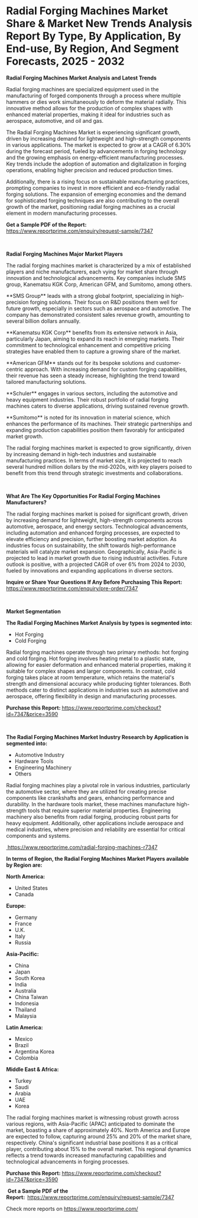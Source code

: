 <p><h1>Radial Forging Machines Market Share & Market New Trends Analysis Report By Type, By Application, By End-use, By Region, And Segment Forecasts, 2025 - 2032</h1></p><p><strong>Radial Forging Machines Market Analysis and Latest Trends</strong></p>
<p><p>Radial forging machines are specialized equipment used in the manufacturing of forged components through a process where multiple hammers or dies work simultaneously to deform the material radially. This innovative method allows for the production of complex shapes with enhanced material properties, making it ideal for industries such as aerospace, automotive, and oil and gas.</p><p>The Radial Forging Machines Market is experiencing significant growth, driven by increasing demand for lightweight and high-strength components in various applications. The market is expected to grow at a CAGR of 6.30% during the forecast period, fueled by advancements in forging technology and the growing emphasis on energy-efficient manufacturing processes. Key trends include the adoption of automation and digitalization in forging operations, enabling higher precision and reduced production times.</p><p>Additionally, there is a rising focus on sustainable manufacturing practices, prompting companies to invest in more efficient and eco-friendly radial forging solutions. The expansion of emerging economies and the demand for sophisticated forging techniques are also contributing to the overall growth of the market, positioning radial forging machines as a crucial element in modern manufacturing processes.</p></p>
<p><strong>Get a Sample PDF of the Report:&nbsp;</strong> <a href="https://www.reportprime.com/enquiry/request-sample/7347?utm_campaign=2293&utm_medium=2&utm_source=Github&utm_content=ia&utm_term=19032025&utm_id=radial-forging-machines">https://www.reportprime.com/enquiry/request-sample/7347</a></p>
<p>&nbsp;</p>
<p><strong>Radial Forging Machines Major Market Players</strong></p>
<p><p>The radial forging machines market is characterized by a mix of established players and niche manufacturers, each vying for market share through innovation and technological advancements. Key companies include SMS group, Kanematsu KGK Corp, American GFM, and Sumitomo, among others.</p><p>**SMS Group** leads with a strong global footprint, specializing in high-precision forging solutions. Their focus on R&D positions them well for future growth, especially in sectors such as aerospace and automotive. The company has demonstrated consistent sales revenue growth, amounting to several billion dollars annually.</p><p>**Kanematsu KGK Corp** benefits from its extensive network in Asia, particularly Japan, aiming to expand its reach in emerging markets. Their commitment to technological enhancement and competitive pricing strategies have enabled them to capture a growing share of the market.</p><p>**American GFM** stands out for its bespoke solutions and customer-centric approach. With increasing demand for custom forging capabilities, their revenue has seen a steady increase, highlighting the trend toward tailored manufacturing solutions.</p><p>**Schuler** engages in various sectors, including the automotive and heavy equipment industries. Their robust portfolio of radial forging machines caters to diverse applications, driving sustained revenue growth.</p><p>**Sumitomo** is noted for its innovation in material science, which enhances the performance of its machines. Their strategic partnerships and expanding production capabilities position them favorably for anticipated market growth.</p><p>The radial forging machines market is expected to grow significantly, driven by increasing demand in high-tech industries and sustainable manufacturing practices. In terms of market size, it is projected to reach several hundred million dollars by the mid-2020s, with key players poised to benefit from this trend through strategic investments and collaborations.</p></p>
<p>&nbsp;</p>
<p><strong>What Are The Key Opportunities For Radial Forging Machines Manufacturers?</strong></p>
<p><p>The radial forging machines market is poised for significant growth, driven by increasing demand for lightweight, high-strength components across automotive, aerospace, and energy sectors. Technological advancements, including automation and enhanced forging processes, are expected to elevate efficiency and precision, further boosting market adoption. As industries focus on sustainability, the shift towards high-performance materials will catalyze market expansion. Geographically, Asia-Pacific is projected to lead in market growth due to rising industrial activities. Future outlook is positive, with a projected CAGR of over 6% from 2024 to 2030, fueled by innovations and expanding applications in diverse sectors.</p></p>
<p><strong>Inquire or Share Your Questions If Any Before Purchasing This Report:</strong> <a href="https://www.reportprime.com/enquiry/pre-order/7347?utm_campaign=2293&utm_medium=2&utm_source=Github&utm_content=ia&utm_term=19032025&utm_id=radial-forging-machines">https://www.reportprime.com/enquiry/pre-order/7347</a></p>
<p>&nbsp;</p>
<p><strong>Market Segmentation</strong></p>
<p><strong>The Radial Forging Machines Market Analysis by types is segmented into:</strong></p>
<p><ul><li>Hot Forging</li><li>Cold Forging</li></ul></p>
<p><p>Radial forging machines operate through two primary methods: hot forging and cold forging. Hot forging involves heating metal to a plastic state, allowing for easier deformation and enhanced material properties, making it suitable for complex shapes and larger components. In contrast, cold forging takes place at room temperature, which retains the material's strength and dimensional accuracy while producing tighter tolerances. Both methods cater to distinct applications in industries such as automotive and aerospace, offering flexibility in design and manufacturing processes.</p></p>
<p><strong>Purchase this Report:&nbsp;</strong><a href="https://www.reportprime.com/checkout?id=7347&price=3590&utm_campaign=2293&utm_medium=2&utm_source=Github&utm_content=ia&utm_term=19032025&utm_id=radial-forging-machines">https://www.reportprime.com/checkout?id=7347&price=3590</a></p>
<p>&nbsp;</p>
<p><strong>The Radial Forging Machines Market Industry Research by Application is segmented into:</strong></p>
<p><ul><li>Automotive Industry</li><li>Hardware Tools</li><li>Engineering Machinery</li><li>Others</li></ul></p>
<p><p>Radial forging machines play a pivotal role in various industries, particularly the automotive sector, where they are utilized for creating precise components like crankshafts and gears, enhancing performance and durability. In the hardware tools market, these machines manufacture high-strength tools that require superior material properties. Engineering machinery also benefits from radial forging, producing robust parts for heavy equipment. Additionally, other applications include aerospace and medical industries, where precision and reliability are essential for critical components and systems.</p></p>
<p><a href="https://www.reportprime.com/radial-forging-machines-r7347?utm_campaign=2293&utm_medium=2&utm_source=Github&utm_content=ia&utm_term=19032025&utm_id=radial-forging-machines">&nbsp;https://www.reportprime.com/radial-forging-machines-r7347</a></p>
<p><strong>In terms of Region, the Radial Forging Machines Market Players available by Region are:</strong></p>
<p>
    <p> <strong> North America: </strong>
        <ul>
            <li>United States</li>
            <li>Canada</li>
        </ul>
        </p> 
    <p> <strong> Europe: </strong>
        <ul>
            <li>Germany</li>
            <li>France</li>
            <li>U.K.</li>
            <li>Italy</li>
            <li>Russia</li>
        </ul>
        </p> 
    <p> <strong> Asia-Pacific: </strong>
        <ul>
            <li>China</li>
            <li>Japan</li>
            <li>South Korea</li>
            <li>India</li>
            <li>Australia</li>
            <li>China Taiwan</li>
            <li>Indonesia</li>
            <li>Thailand</li>
            <li>Malaysia</li>
        </ul>
        </p> 
    <p> <strong> Latin America: </strong>
        <ul>
            <li>Mexico</li>
            <li>Brazil</li>
            <li>Argentina Korea</li>
            <li>Colombia</li>
        </ul>
        </p> 
    <p> <strong> Middle East & Africa: </strong>
        <ul>
            <li>Turkey</li>
            <li>Saudi</li>
            <li>Arabia</li>
            <li>UAE</li>
            <li>Korea</li>
        </ul>
    </p>
    </p>
<p><p>The radial forging machines market is witnessing robust growth across various regions, with Asia-Pacific (APAC) anticipated to dominate the market, boasting a share of approximately 40%. North America and Europe are expected to follow, capturing around 25% and 20% of the market share, respectively. China's significant industrial base positions it as a critical player, contributing about 15% to the overall market. This regional dynamics reflects a trend towards increased manufacturing capabilities and technological advancements in forging processes.</p></p>
<p><strong>Purchase this Report: </strong><a href="https://www.reportprime.com/checkout?id=7347&price=3590&utm_campaign=2293&utm_medium=2&utm_source=Github&utm_content=ia&utm_term=19032025&utm_id=radial-forging-machines">https://www.reportprime.com/checkout?id=7347&price=3590</a></p>
<p>&nbsp;<strong>Get a Sample PDF of the Report:&nbsp;&nbsp;</strong><a href="https://www.reportprime.com/enquiry/request-sample/7347?utm_campaign=2293&utm_medium=2&utm_source=Github&utm_content=ia&utm_term=19032025&utm_id=radial-forging-machines">https://www.reportprime.com/enquiry/request-sample/7347</a></p>
<p><strong></strong></p>
<p>Check more reports on <a href="https://www.reportprime.com/?utm_campaign=2293&utm_medium=2&utm_source=Github&utm_content=ia&utm_term=19032025&utm_id=radial-forging-machines">https://www.reportprime.com/</a></p>